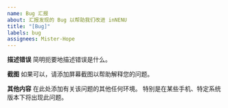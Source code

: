 ```yaml
---
name: Bug 汇报
about: 汇报发现的 Bug 以帮助我们改进 inNENU
title: "[Bug]"
labels: bug
assignees: Mister-Hope
---
```


<!-- 确保您使用的是最新版本 -->

**描述错误**
简明扼要地描述错误是什么。

**截图**
如果可以，请添加屏幕截图以帮助解释您的问题。

**其他内容**
在此处添加有关该问题的其他任何环境。 特别是在某些手机、特定系统版本下将出现此问题。

